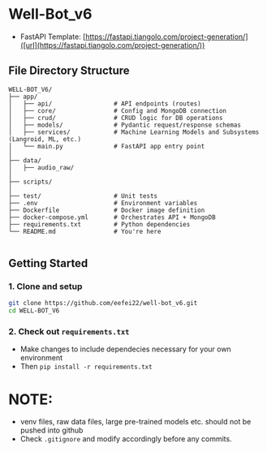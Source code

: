 # Well-Bot_v6
* FastAPI Template: [https://fastapi.tiangolo.com/project-generation/]([url](https://fastapi.tiangolo.com/project-generation/))
## File Directory Structure
```
WELL-BOT_V6/
├── app/
│   ├── api/                 # API endpoints (routes)
│   ├── core/                # Config and MongoDB connection
│   ├── crud/                # CRUD logic for DB operations
│   ├── models/              # Pydantic request/response schemas
│   ├── services/            # Machine Learning Models and Subsystems (Langroid, ML, etc.)
│   └── main.py              # FastAPI app entry point
│
├── data/
│   ├── audio_raw/
│
├── scripts/
│
├── test/                    # Unit tests
├── .env                     # Environment variables
├── Dockerfile               # Docker image definition
├── docker-compose.yml       # Orchestrates API + MongoDB
├── requirements.txt         # Python dependencies
└── README.md                # You're here


```

## Getting Started
### 1. Clone and setup
```bash
git clone https://github.com/eefei22/well-bot_v6.git
cd WELL-BOT_V6
```

### 2. Check out  `requirements.txt`
* Make changes to include dependecies necessary for your own environment
* Then `pip install -r requirements.txt`

# NOTE:
* venv files, raw data files, large pre-trained models etc. should not be pushed into github
* Check `.gitignore` and modify accordingly before any commits.
